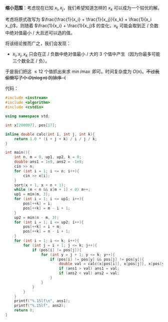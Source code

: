 **缩小范围**：考虑现在已知 $x_i, x_j$，我们希望知道怎样的 $x_k$ 可以成为一个较优的解。

考虑将原式改写为 $\frac{\frac{1}{x_i} + \frac{1}{x_j}}{x_k} + \frac{1}{x_i x_j}$，则随着 $\frac{1}{x_i} + \frac{1}{x_j}$ 的变化，$x_k$ 可能会取到正 / 负数中绝对值最小 / 大且还可以选的值。

将该结论推而广之，我们会发现：

- $x_i, x_j, x_k$ 只会在正 / 负数中绝对值最小 / 大的 $3$ 个值中产生（因为你最多可能三个数全正 / 负）。

于是我们把这 $\leq 12$ 个值抓出来求 $\min/\max$ 即可。时间复杂度为 $O(n)$。~~不过我偷懒写了个 $O(n \log n)$ 的排序（~~

代码：
```cpp
#include <iostream>
#include <algorithm>
#include <cstdio>

using namespace std;

int x[200007], pos[17];

inline double calc(int i, int j, int k){
	return 1.0 * (i + j + k) / i / j / k;
}

int main(){
	int n, m = 0, up1, up2, k = 0;
	double ans1 = 1e9, ans2 = -1e9;
	cin >> n;
	for (int i = 1; i <= n; i++){
		cin >> x[i];
	}
	sort(x + 1, x + n + 1);
	while (m < n && x[m + 1] < 0) m++;
	up1 = min(m, 3);
	for (int i = 1; i <= up1; i++){
		pos[++k] = i;
		pos[++k] = m - i + 1;
	}
	up2 = min(n - m, 3);
	for (int i = 1; i <= up2; i++){
		pos[++k] = i + m;
		pos[++k] = n - i + 1;
	}
	for (int i = 1; i <= k; i++){
		for (int j = i + 1; j <= k; j++){
			if (pos[i] != pos[j]){
				for (int y = j + 1; y <= k; y++){
					if (pos[i] != pos[y] && pos[j] != pos[y]){
						double val = calc(x[pos[i]], x[pos[j]], x[pos[y]]);
						if (ans1 > val) ans1 = val;
						if (ans2 < val) ans2 = val;
					}
				}
			}
		}
	}
	printf("%.15lf\n", ans1);
	printf("%.15lf", ans2);
	return 0;
}
```